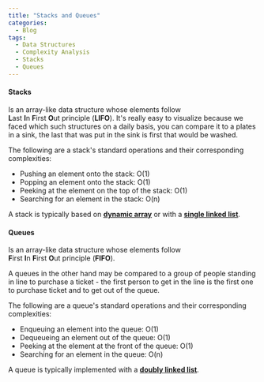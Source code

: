 ```yaml
---
title: "Stacks and Queues"
categories:
  - Blog
tags:
  - Data Structures
  - Complexity Analysis
  - Stacks
  - Queues
---
```

  
#### Stacks

Is an array-like data structure whose elements follow <br>**L**ast **I**n **F**irst **O**ut principle (**LIFO**).
It's really easy to visualize because we faced which such structures on a daily basis, you can compare it to a plates in a sink, the last that was put in the sink is first that would be washed. 

The following are a stack's standard operations and their corresponding complexities:
* Pushing an element onto the stack: O(1)
* Popping an element onto the stack: O(1)
* Peeking at the element on the top of the stack: O(1)
* Searching for an element in the stack: O(n)

A stack is typically based on [**dynamic array**](https://matthewonsoftware.com/blog/arrays/) or with a [**single linked list**](https://matthewonsoftware.com/blog/linked-lists/#single-linked-list).


#### Queues

Is an array-like data structure whose elements follow <br>**F**irst **I**n **F**irst **O**ut principle (**FIFO**).

A queues in the other hand may be compared to a group of people standing in line to purchase a ticket - the first person to get in the line is the first one to purchase ticket and to get out of the queue.

The following are a queue's standard operations and their corresponding complexities:
* Enqueuing an element into the queue: O(1)
* Dequeueing an element out of the queue: O(1)
* Peeking at the element at the front of the queue: O(1)
* Searching for an element in the queue: O(n)

A queue is typically implemented with a [**doubly linked list**](https://matthewonsoftware.com/blog/linked-lists/#doubly-linked-list).

